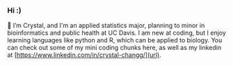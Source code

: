 ### Hi :)

🌱 I’m Crystal, and I'm an applied statistics major, planning to minor in bioinformatics and public health at UC Davis. I am new at coding, but I enjoy learning languages like python and R, which can be applied to biology. You can check out some of my mini coding chunks here, as well as my linkedin at [https://www.linkedin.com/in/crystal-changg/](url).
